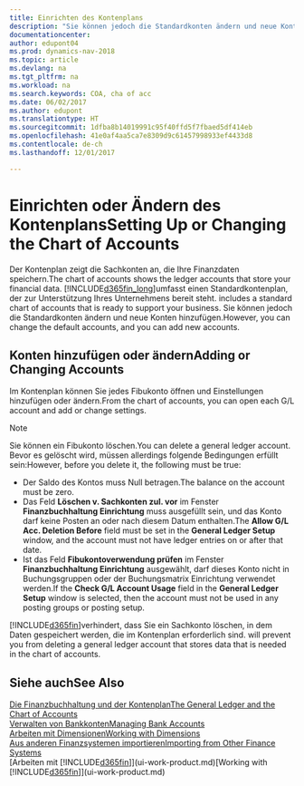 ```yaml
---
title: Einrichten des Kontenplans
description: "Sie können jedoch die Standardkonten ändern und neue Konten hinzufügen."
documentationcenter: 
author: edupont04
ms.prod: dynamics-nav-2018
ms.topic: article
ms.devlang: na
ms.tgt_pltfrm: na
ms.workload: na
ms.search.keywords: COA, cha of acc
ms.date: 06/02/2017
ms.author: edupont
ms.translationtype: HT
ms.sourcegitcommit: 1dfba8b14019991c95f40ffd5f7fbaed5df414eb
ms.openlocfilehash: 41e0af4aa5ca7e8309d9c61457998933ef4433d8
ms.contentlocale: de-ch
ms.lasthandoff: 12/01/2017

---
```

# <a name="setting-up-or-changing-the-chart-of-accounts"></a><span data-ttu-id="7842a-103">Einrichten oder Ändern des Kontenplans</span><span class="sxs-lookup"><span data-stu-id="7842a-103">Setting Up or Changing the Chart of Accounts</span></span>
<span data-ttu-id="7842a-104">Der Kontenplan zeigt die Sachkonten an, die Ihre Finanzdaten speichern.</span><span class="sxs-lookup"><span data-stu-id="7842a-104">The chart of accounts shows the ledger accounts that store your financial data.</span></span> [!INCLUDE[d365fin_long](includes/d365fin_long_md.md)]<span data-ttu-id="7842a-105">umfasst einen Standardkontenplan, der zur Unterstützung Ihres Unternehmens bereit steht.</span><span class="sxs-lookup"><span data-stu-id="7842a-105"> includes a standard chart of accounts that is ready to support your business.</span></span>
<span data-ttu-id="7842a-106">Sie können jedoch die Standardkonten ändern und neue Konten hinzufügen.</span><span class="sxs-lookup"><span data-stu-id="7842a-106">However, you can change the default accounts, and you can add new accounts.</span></span>  

## <a name="adding-or-changing-accounts"></a><span data-ttu-id="7842a-107">Konten hinzufügen oder ändern</span><span class="sxs-lookup"><span data-stu-id="7842a-107">Adding or Changing Accounts</span></span>
<span data-ttu-id="7842a-108">Im Kontenplan können Sie jedes Fibukonto öffnen und Einstellungen hinzufügen oder ändern.</span><span class="sxs-lookup"><span data-stu-id="7842a-108">From the chart of accounts, you can open each G/L account and add or change settings.</span></span>

> [!NOTE]  
>   <span data-ttu-id="7842a-109">Sie können ein Fibukonto löschen.</span><span class="sxs-lookup"><span data-stu-id="7842a-109">You can delete a general ledger account.</span></span> <span data-ttu-id="7842a-110">Bevor es gelöscht wird, müssen allerdings folgende Bedingungen erfüllt sein:</span><span class="sxs-lookup"><span data-stu-id="7842a-110">However, before you delete it, the following must be true:</span></span>  

* <span data-ttu-id="7842a-111">Der Saldo des Kontos muss Null betragen.</span><span class="sxs-lookup"><span data-stu-id="7842a-111">The balance on the account must be zero.</span></span>  
* <span data-ttu-id="7842a-112">Das Feld **Löschen v. Sachkonten zul. vor** im Fenster **Finanzbuchhaltung Einrichtung** muss ausgefüllt sein, und das Konto darf keine Posten an oder nach diesem Datum enthalten.</span><span class="sxs-lookup"><span data-stu-id="7842a-112">The **Allow G/L Acc. Deletion Before** field must be set in the **General Ledger Setup** window, and the account must not have ledger entries on or after that date.</span></span>  
* <span data-ttu-id="7842a-113">Ist das Feld **Fibukontoverwendung prüfen** im Fenster **Finanzbuchhaltung Einrichtung** ausgewählt, darf dieses Konto nicht in Buchungsgruppen oder der Buchungsmatrix Einrichtung verwendet werden.</span><span class="sxs-lookup"><span data-stu-id="7842a-113">If the **Check G/L Account Usage** field in the **General Ledger Setup** window is selected, then the account must not be used in any posting groups or posting setup.</span></span>  

[!INCLUDE[d365fin](includes/d365fin_md.md)]<span data-ttu-id="7842a-114">verhindert, dass Sie ein Sachkonto löschen, in dem Daten gespeichert werden, die im Kontenplan erforderlich sind.</span><span class="sxs-lookup"><span data-stu-id="7842a-114"> will prevent you from deleting a general ledger account that stores data that is needed in the chart of accounts.</span></span>  

## <a name="see-also"></a><span data-ttu-id="7842a-115">Siehe auch</span><span class="sxs-lookup"><span data-stu-id="7842a-115">See Also</span></span>
[<span data-ttu-id="7842a-116">Die Finanzbuchhaltung und der Kontenplan</span><span class="sxs-lookup"><span data-stu-id="7842a-116">The General Ledger and the Chart of Accounts</span></span>](finance-general-ledger.md)  
[<span data-ttu-id="7842a-117">Verwalten von Bankkonten</span><span class="sxs-lookup"><span data-stu-id="7842a-117">Managing Bank Accounts</span></span>](bank-manage-bank-accounts.md)  
[<span data-ttu-id="7842a-118">Arbeiten mit Dimensionen</span><span class="sxs-lookup"><span data-stu-id="7842a-118">Working with Dimensions</span></span>](finance-dimensions.md)  
[<span data-ttu-id="7842a-119">Aus anderen Finanzsystemen importieren</span><span class="sxs-lookup"><span data-stu-id="7842a-119">Importing from Other Finance Systems</span></span>](upload-data.md)  
<span data-ttu-id="7842a-120">[Arbeiten mit [!INCLUDE[d365fin](includes/d365fin_md.md)]](ui-work-product.md)</span><span class="sxs-lookup"><span data-stu-id="7842a-120">[Working with [!INCLUDE[d365fin](includes/d365fin_md.md)]](ui-work-product.md)</span></span>  

## 


